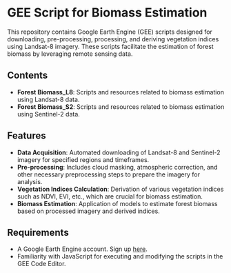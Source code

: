 # GEE Script for Biomass Estimation

This repository contains Google Earth Engine (GEE) scripts designed for downloading, pre-processing, processing, and deriving vegetation indices using Landsat-8 imagery. These scripts facilitate the estimation of forest biomass by leveraging remote sensing data.

## Contents

- **Forest Biomass_L8**: Scripts and resources related to biomass estimation using Landsat-8 data.
- **Forest Biomass_S2**: Scripts and resources related to biomass estimation using Sentinel-2 data.

## Features

- **Data Acquisition**: Automated downloading of Landsat-8 and Sentinel-2 imagery for specified regions and timeframes.
- **Pre-processing**: Includes cloud masking, atmospheric correction, and other necessary preprocessing steps to prepare the imagery for analysis.
- **Vegetation Indices Calculation**: Derivation of various vegetation indices such as NDVI, EVI, etc., which are crucial for biomass estimation.
- **Biomass Estimation**: Application of models to estimate forest biomass based on processed imagery and derived indices.

## Requirements

- A Google Earth Engine account. Sign up [here](https://earthengine.google.com/).
- Familiarity with JavaScript for executing and modifying the scripts in the GEE Code Editor.

